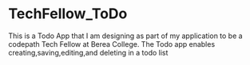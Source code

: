 # TechFellow_ToDo
This is a Todo App that I am designing as part of my application to be a codepath Tech Fellow at Berea College.
The Todo app enables creating,saving,editing,and deleting in a todo list
